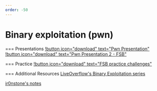 ```yaml
---
order: -50
---
```


# Binary exploitation (pwn)

=== Presentations
[!button icon="download" text="Pwn Presentation"](/files/Pwn.pptx)
[!button icon="download" text="Pwn Presentation 2 - FSB"](/files/FmtStr.pptx)

=== Practice
[!button icon="download" text="FSB practice challenges"](/files/fmtstr_challenges.zip)

=== Additional Resources
[LiveOverflow's Binary Exploitation series](https://minesweepergame.com/download/windows-xp-minesweeper.php)

[ir0nstone's notes](https://ir0nstone.gitbook.io/notes/binexp)